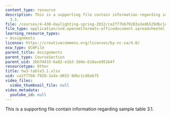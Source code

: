 ```yaml
---
content_type: resource
description: This is a supporting file contain information regarding sample table
  3.1.
file: /courses/4-430-daylighting-spring-2012/ca2f77b679283a3ed6529dbc1cd6eb75_hw3-table3.1.xlsx
file_type: application/vnd.openxmlformats-officedocument.spreadsheetml.sheet
learning_resource_types:
- Assignments
license: https://creativecommons.org/licenses/by-nc-sa/4.0/
ocw_type: OCWFile
parent_title: Assignments
parent_type: CourseSection
parent_uid: 2bb7d433-6a82-e1b3-3d4e-610ace951b4f
resourcetype: Other
title: hw3-table3.1.xlsx
uid: ca2f77b6-7928-3a3e-d652-9dbc1cd6eb75
video_files:
  video_thumbnail_file: null
video_metadata:
  youtube_id: null
---
```

This is a supporting file contain information regarding sample table 3.1.